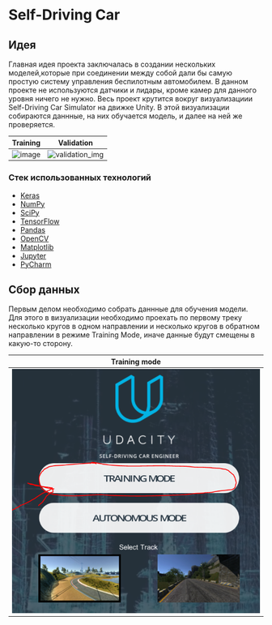 # Self-Driving Car 
## Идея
Главная идея проекта заключалась в создании нескольких моделей,которые при соединении между собой дали бы самую простую систему управления беспилотным автомобилем.
В данном проекте не используются датчики и лидары, кроме камер для данного уровня ничего не нужно. Весь проект крутится вокруг визуализациии Self-Driving Car Simulator
на движке Unity. В этой визуализации собираются даннные, на них обучается модель, и далее на ней же проверяется. 

Training | Validation
------------|---------------
![image](./drive/first_track.gif) | ![validation_img](./drive/second_track.gif)
### Стек использованных технологий 

- [Keras](https://keras.io/)
- [NumPy](http://www.numpy.org/)
- [SciPy](https://www.scipy.org/)
- [TensorFlow](http://tensorflow.org)
- [Pandas](http://pandas.pydata.org/)
- [OpenCV](http://opencv.org/)
- [Matplotlib](http://matplotlib.org/) 
- [Jupyter](http://jupyter.org/) 
- [PyCharm](https://www.jetbrains.com/ru-ru/pycharm/)

## Сбор данных
Первым делом необходимо собрать даннные для обучения модели. Для этого в визуализации необходимо проехать по первому треку несколько кругов в одном направлении и
несколько кругов в обратном направлении в режиме Training Mode, иначе данные будут смещены в какую-то сторону.

Training mode |
------------ |
![image](./drive/training_mode.PNG) |
